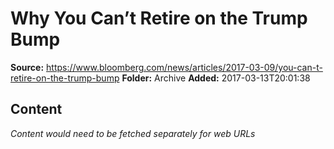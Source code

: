 # Why You Can’t Retire on the Trump Bump

**Source:** https://www.bloomberg.com/news/articles/2017-03-09/you-can-t-retire-on-the-trump-bump
**Folder:** Archive
**Added:** 2017-03-13T20:01:38




## Content
*Content would need to be fetched separately for web URLs*
